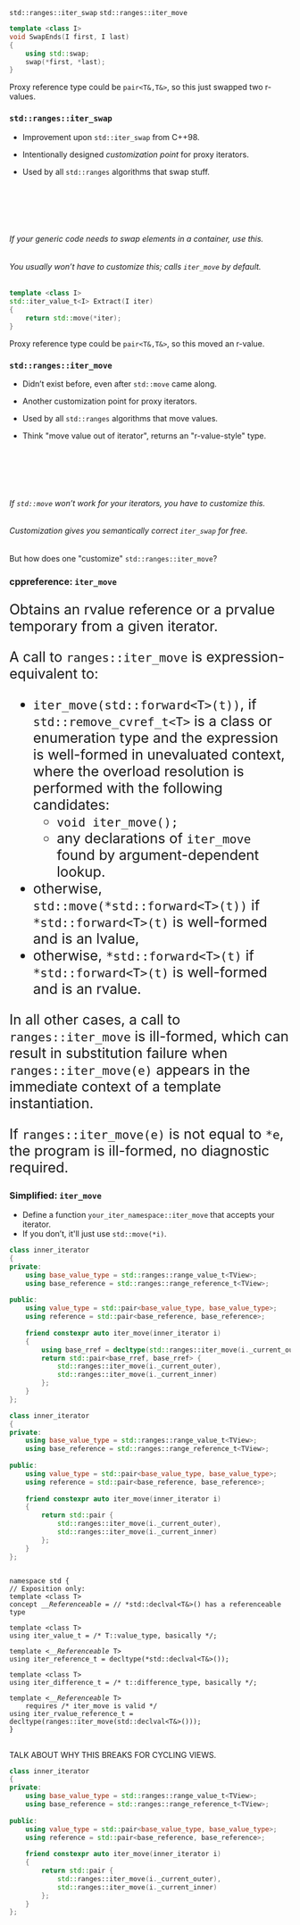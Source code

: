 <section>

<div class="hl-block pretty-big-text">
    <code class="cpp">std::ranges::iter_swap</code>
    <code class="cpp">std::ranges::iter_move</code>
</div>

</section>
<section>

```c++ []
template <class I>
void SwapEnds(I first, I last)
{
	using std::swap;
	swap(*first, *last);
}
```

<div class="hl-block code-note fragment" style="top: -200px;">

Proxy reference type could be `pair<T&,T&>`, so this just swapped two r-values.

</div>

</section>
<section>

<div class="hl-block left-align">

### `std::ranges::iter_swap`

- Improvement upon `std::iter_swap` from C++98.

<!-- .element: class="fragment" data-fragment-index="1" -->

- Intentionally designed _customization point_ for proxy iterators.

<!-- .element: class="fragment" data-fragment-index="1" -->

- Used by all `std::ranges` algorithms that swap stuff.

<!-- .element: class="fragment" data-fragment-index="1" -->

<div style="height: 70px;"></div>

###### If your generic code needs to swap elements in a container, use this.

<!-- .element: class="fragment" data-fragment-index="2" -->

###### You usually won’t have to customize this; calls `iter_move` by default.

<!-- .element: class="fragment" data-fragment-index="2" -->

</div>

</section>
<section>

```c++ []
template <class I>
std::iter_value_t<I> Extract(I iter)
{
	return std::move(*iter);
}
```

<div class="hl-block code-note fragment" style="top: -200px;">

Proxy reference type could be `pair<T&,T&>`, so this moved an r-value.

</div>

</section>
<section>

<div class="hl-block left-align">

### `std::ranges::iter_move`

- Didn’t exist before, even after `std::move` came along.

<!-- .element: class="fragment" data-fragment-index="1" -->

- Another customization point for proxy iterators.

<!-- .element: class="fragment" data-fragment-index="1" -->

- Used by all `std::ranges` algorithms that move values.

<!-- .element: class="fragment" data-fragment-index="1" -->

- Think "move value out of iterator", returns an "r-value-style" type.

<!-- .element: class="fragment" data-fragment-index="1" -->

<div style="height: 70px;"></div>

###### If `std::move` won’t work for your iterators, you have to customize this.

<!-- .element: class="fragment" data-fragment-index="2" -->

###### Customization gives you semantically correct `iter_swap` for free.

<!-- .element: class="fragment" data-fragment-index="2" -->

</div>

</section>
<section>

<div class="hl-block pretty-big-text">

But how does one "customize" `std::ranges::iter_move`?

</div>

</section>
<section>

<div class="hl-block left-align">

### cppreference: `iter_move`

<div style="font-size: 25px;">

Obtains an rvalue reference or a prvalue temporary from a given iterator.

A call to `ranges::iter_move` is expression-equivalent to:
- `iter_move(std::forward<T>(t))`, if `std::remove_cvref_t<T>` is a class or enumeration type and the expression is well-formed in unevaluated context, where the overload resolution is performed with the following candidates:
  - `void iter_move();`
  - any declarations of `iter_move` found by argument-dependent lookup.
- otherwise, `std::move(*std::forward<T>(t))` if `*std::forward<T>(t)` is well-formed and is an lvalue,
- otherwise, `*std::forward<T>(t)` if `*std::forward<T>(t)` is well-formed and is an rvalue.

In all other cases, a call to `ranges::iter_move` is ill-formed, which can result in substitution failure when `ranges::iter_move(e)` appears in the immediate context of a template instantiation.

If `ranges::iter_move(e)` is not equal to `*e`, the program is ill-formed, no diagnostic required.

</div>

</div>

</section>
<section>

<div class="hl-block left-align">

### Simplified: `iter_move`

- Define a function `your_iter_namespace::iter_move` that accepts your iterator.
- If you don’t, it'll just use `std::move(*i)`.

</div>

</section>
<section>

```c++ []
class inner_iterator
{
private:
	using base_value_type = std::ranges::range_value_t<TView>;
	using base_reference = std::ranges::range_reference_t<TView>;
 
public:
	using value_type = std::pair<base_value_type, base_value_type>;
	using reference = std::pair<base_reference, base_reference>;
 
	friend constexpr auto iter_move(inner_iterator i)
    {
		using base_rref = decltype(std::ranges::iter_move(i._current_outer));
		return std::pair<base_rref, base_rref> {
			std::ranges::iter_move(i._current_outer),
			std::ranges::iter_move(i._current_inner)
		};
    }
};
```

</section>
<section>

```c++ [|11]
class inner_iterator
{
private:
	using base_value_type = std::ranges::range_value_t<TView>;
	using base_reference = std::ranges::range_reference_t<TView>;
 
public:
	using value_type = std::pair<base_value_type, base_value_type>;
	using reference = std::pair<base_reference, base_reference>;
 
	friend constexpr auto iter_move(inner_iterator i)
    {
		return std::pair {
			std::ranges::iter_move(i._current_outer),
			std::ranges::iter_move(i._current_inner)
		};
    }
};
```

</section>
<section>

<pre><code class="cpp" data-noescape data-trim data-line-numbers="|15-17">
namespace std {
// Exposition only:
template &lt;class T>
concept <i>__Referenceable</i> = // *std::declval&lt;T&>() has a referenceable type

template &lt;class T>
using iter_value_t = /* T::value_type, basically */;
 
template &lt;<i>__Referenceable</i> T>
using iter_reference_t = decltype(*std::declval&lt;T&>());
 
template &lt;class T>
using iter_difference_t = /* t::difference_type, basically */;
 
template &lt;<i>__Referenceable</i> T>
    requires /* iter_move is valid */
using iter_rvalue_reference_t = decltype(ranges::iter_move(std::declval&lt;T&>()));
}
</code>
</pre>

</section>
<section>

TALK ABOUT WHY THIS BREAKS FOR CYCLING VIEWS.

```c++ []
class inner_iterator
{
private:
	using base_value_type = std::ranges::range_value_t<TView>;
	using base_reference = std::ranges::range_reference_t<TView>;
 
public:
	using value_type = std::pair<base_value_type, base_value_type>;
	using reference = std::pair<base_reference, base_reference>;
 
	friend constexpr auto iter_move(inner_iterator i)
    {
		return std::pair {
			std::ranges::iter_move(i._current_outer),
			std::ranges::iter_move(i._current_inner)
		};
    }
};
```

</section>

